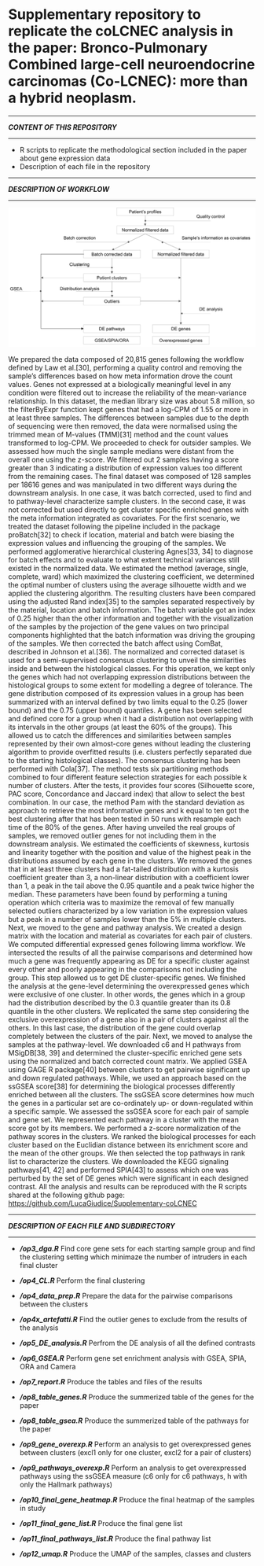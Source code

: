 # Supplementary repository to replicate the coLCNEC analysis in the paper: Bronco-Pulmonary Combined large-cell neuroendocrine carcinomas (Co-LCNEC): more than a hybrid neoplasm.

********************************
***CONTENT OF THIS REPOSITORY***
********************************
- R scripts to replicate the methodological section included in the paper about gene expression data
- Description of each file in the repository

********************************
***DESCRIPTION OF WORKFLOW***
********************************

![Test Image 8](https://github.com/LucaGiudice/Supplementary-coLCNEC/blob/main/data/workflow.png)

We prepared the data composed of 20,815 genes following the workflow defined by Law et al.[30], performing a quality control and removing the sample’s differences based on how meta information drove the count values. Genes not expressed at a biologically meaningful level in any condition were filtered out to increase the reliability of the mean-variance relationship. In this dataset, the median library size was about 5.8 million, so the filterByExpr function kept genes that had a log-CPM of 1.55 or more in at least three samples. The differences between samples due to the depth of sequencing were then removed, the data were normalised using the trimmed mean of M-values (TMM)[31] method and the count values transformed to log-CPM. We proceeded to check for outsider samples. We assessed how much the single sample medians were distant from the overall one using the z-score. We filtered out 2 samples having a score greater than 3 indicating a distribution of expression values too different from the remaining cases. The final dataset was composed of 128 samples per 18616 genes and was manipulated in two different ways during the downstream analysis. In one case, it was batch corrected, used to find and to pathway-level characterize sample clusters. In the second case, it was not corrected but used directly to get cluster specific enriched genes with the meta information integrated as covariates.
For the first scenario, we treated the dataset following the pipeline included in the package proBatch[32] to check if location, material and batch were biasing the expression values and influencing the grouping of the samples. We performed agglomerative hierarchical clustering Agnes[33, 34] to diagnose for batch effects and to evaluate to what extent technical variances still existed in the normalized data. We estimated the method (average, single, complete, ward) which maximized the clustering coefficient, we determined the optimal number of clusters using the average silhouette width and we applied the clustering algorithm. The resulting clusters have been compared using the adjusted Rand index[35] to the samples separated respectively by the material, location and batch information. The batch variable got an index of 0.25 higher than the other information and together with the visualization of the samples by the projection of the gene values on two principal components highlighted that the batch information was driving the grouping of the samples. We then corrected the batch affect using ComBat, described in Johnson et al.[36]. The normalized and corrected dataset is used for a semi-supervised consensus clustering to unveil the similarities inside and between the histological classes. For this operation, we kept only the genes which had not overlapping expression distributions between the histological groups to some extent for modelling a degree of tolerance. The gene distribution composed of its expression values in a group has been summarized with an interval defined by two limits equal to the 0.25 (lower bound) and the 0.75 (upper bound) quantiles. A gene has been selected and defined core for a group when it had a distribution not overlapping with its intervals in the other groups (at least the 60% of the groups). This allowed us to catch the differences and similarities between samples represented by their own almost-core genes without leading the clustering algorithm to provide overfitted results (i.e. clusters perfectly separated due to the starting histological classes). The consensus clustering has been performed with Cola[37]. The method tests six partitioning methods combined to four different feature selection strategies for each possible k number of clusters. After the tests, it provides four scores (Silhouette score, PAC score, Concordance and Jaccard index) that allow to select the best combination. In our case, the method Pam with the standard deviation as approach to retrieve the most informative genes and k equal to ten got the best clustering after that has been tested in 50 runs with resample each time of the 80% of the genes. After having unveiled the real groups of samples, we removed outlier genes for not including them in the downstream analysis. We estimated the coefficients of skewness, kurtosis and linearity together with the position and value of the highest peak in the distributions assumed by each gene in the clusters. We removed the genes that in at least three clusters had a fat-tailed distribution with a kurtosis coefficient greater than 3, a non-linear distribution with a coefficient lower than 1, a peak in the tail above the 0.95 quantile and a peak twice higher the median. These parameters have been found by performing a tuning operation which criteria was to maximize the removal of few manually selected outliers characterized by a low variation in the expression values but a peak in a number of samples lower than the 5% in multiple clusters. Next, we moved to the gene and pathway analysis. 
We created a design matrix with the location and material as covariates for each pair of clusters. We computed differential expressed genes following limma workflow. We intersected the results of all the pairwise comparisons and determined how much a gene was frequently appearing as DE for a specific cluster against every other and poorly appearing in the comparisons not including the group. This step allowed us to get DE cluster-specific genes. We finished the analysis at the gene-level determining the overexpressed genes which were exclusive of one cluster. In other words, the genes which in a group had the distribution described by the 0.3 quantile greater than its 0.8 quantile in the other clusters. We replicated the same step considering the exclusive overexpression of a gene also in a pair of clusters against all the others. In this last case, the distribution of the gene could overlap completely between the clusters of the pair.
Next, we moved to analyse the samples at the pathway-level. We downloaded c6 and H pathways from MSigDB[38, 39] and determined the cluster-specific enriched gene sets using the normalized and batch corrected count matrix. We applied GSEA using GAGE R package[40] between clusters to get pairwise significant up and down regulated pathways. While, we used an approach based on the ssGSEA score[38] for determining the biological processes differently enriched between all the clusters. The ssGSEA score determines how much the genes in a particular set are co-ordinately up- or down-regulated within a specific sample. We assessed the ssGSEA score for each pair of sample and gene set. We represented each pathway in a cluster with the mean score got by its members. We performed a z-score normalization of the pathway scores in the clusters. We ranked the biological processes for each cluster based on the Euclidian distance between its enrichment score and the mean of the other groups. We then selected the top pathways in rank list to characterize the clusters. We downloaded the KEGG signaling pathways[41, 42] and performed SPIA[43] to assess which one was perturbed by the set of DE genes which were significant in each designed contrast. All the analysis and results can be reproduced with the R scripts shared at the following github page: https://github.com/LucaGiudice/Supplementary-coLCNEC

********************************
***DESCRIPTION OF EACH FILE AND SUBDIRECTORY***
********************************

- ***/op3_dga.R*** Find core gene sets for each starting sample group and find the clustering setting which minimaze the number of intruders in each final cluster

- ***/op4_CL.R*** Perform the final clustering

- ***/op4_data_prep.R*** Prepare the data for the pairwise comparisons between the clusters
   
- ***/op4x_artefatti.R*** Find the outlier genes to exclude from the results of the analysis

- ***/op5_DE_analysis.R*** Perfrom the DE analysis of all the defined contrasts

- ***/op6_GSEA.R*** Perform gene set enrichment analysis with GSEA, SPIA, ORA and Camera

- ***/op7_report.R*** Produce the tables and files of the results

- ***/op8_table_genes.R*** Produce the summerized table of the genes for the paper

- ***/op8_table_gsea.R*** Produce the summerized table of the pathways for the paper

- ***/op9_gene_overexp.R*** Perform an analysis to get overexpressed genes between clusters (excl1 only for one cluster, excl2 for a pair of clusters)

- ***/op9_pathways_overexp.R*** Perform an analysis to get overexpressed pathways using the ssGSEA measure (c6 only for c6 pathways, h with only the Hallmark pathways)

- ***/op10_final_gene_heatmap.R*** Produce the final heatmap of the samples in study

- ***/op11_final_gene_list.R*** Produce the final gene list

- ***/op11_final_pathways_list.R*** Produce the final pathway list

- ***/op12_umap.R*** Produce the UMAP of the samples, classes and clusters
